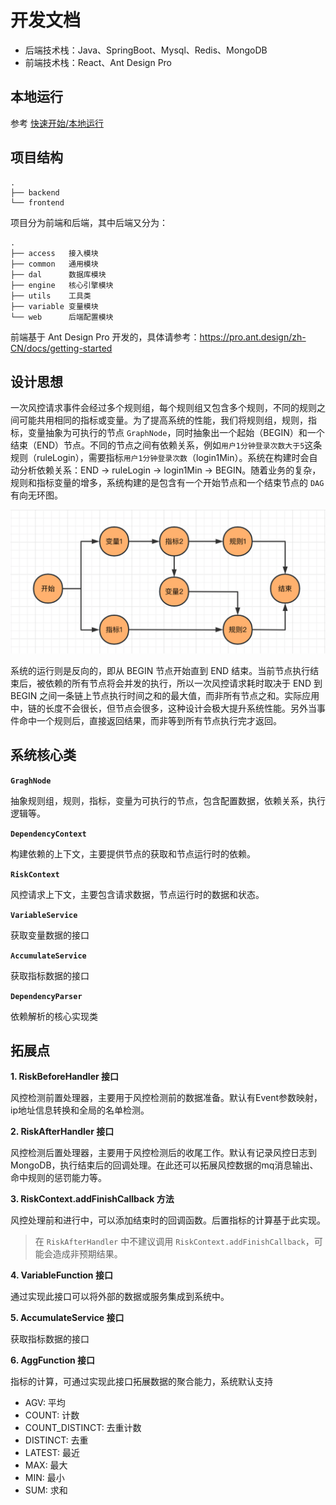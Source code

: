 # 开发文档

- 后端技术栈：Java、SpringBoot、Mysql、Redis、MongoDB
- 前端技术栈：React、Ant Design Pro
## 本地运行

参考 [快速开始/本地运行](./getting-started#本地运行)

## 项目结构
```
.
├── backend 
└── frontend
```
项目分为前端和后端，其中后端又分为：

```
.
├── access   接入模块
├── common   通用模块
├── dal      数据库模块
├── engine   核心引擎模块
├── utils    工具类
├── variable 变量模块
└── web      后端配置模块
```
前端基于 Ant Design Pro 开发的，具体请参考：https://pro.ant.design/zh-CN/docs/getting-started
## 设计思想

一次风控请求事件会经过多个规则组，每个规则组又包含多个规则，不同的规则之间可能共用相同的指标或变量。为了提高系统的性能，我们将规则组，规则，指标，变量抽象为可执行的节点 `GraphNode`，同时抽象出一个起始（BEGIN）和一个结束（END）节点。不同的节点之间有依赖关系，例如`用户1分钟登录次数大于5`这条规则（ruleLogin），需要指标`用户1分钟登录次数`（login1Min）。系统在构建时会自动分析依赖关系：END -> ruleLogin -> login1Min -> BEGIN。随着业务的复杂，规则和指标变量的增多，系统构建的是包含有一个开始节点和一个结束节点的 `DAG` 有向无环图。

![](./images/dag.png)

系统的运行则是反向的，即从 BEGIN 节点开始直到 END 结束。当前节点执行结束后，被依赖的所有节点将会并发的执行，所以一次风控请求耗时取决于 END 到 BEGIN 之间一条链上节点执行时间之和的最大值，而非所有节点之和。实际应用中，链的长度不会很长，但节点会很多，这种设计会极大提升系统性能。另外当事件命中一个规则后，直接返回结果，而非等到所有节点执行完才返回。

## 系统核心类

**`GraghNode`**

抽象规则组，规则，指标，变量为可执行的节点，包含配置数据，依赖关系，执行逻辑等。

**`DependencyContext`**

构建依赖的上下文，主要提供节点的获取和节点运行时的依赖。

**`RiskContext`**

风控请求上下文，主要包含请求数据，节点运行时的数据和状态。

**`VariableService`**

获取变量数据的接口

**`AccumulateService`**

获取指标数据的接口

**`DependencyParser`**

依赖解析的核心实现类

## 拓展点

**1. RiskBeforeHandler 接口**

风控检测前置处理器，主要用于风控检测前的数据准备。默认有Event参数映射，ip地址信息转换和全局的名单检测。

**2. RiskAfterHandler 接口**

风控检测后置处理器，主要用于风控检测后的收尾工作。默认有记录风控日志到 MongoDB，执行结束后的回调处理。在此还可以拓展风控数据的mq消息输出、命中规则的惩罚能力等。

**3. RiskContext.addFinishCallback 方法**

风控处理前和进行中，可以添加结束时的回调函数。后置指标的计算基于此实现。


>在 `RiskAfterHandler` 中不建议调用 `RiskContext.addFinishCallback`，可能会造成非预期结果。


**4. VariableFunction 接口**

通过实现此接口可以将外部的数据或服务集成到系统中。

**5. AccumulateService 接口**

获取指标数据的接口

**6. AggFunction 接口**

指标的计算，可通过实现此接口拓展数据的聚合能力，系统默认支持
- AGV: 平均
- COUNT: 计数
- COUNT_DISTINCT: 去重计数
- DISTINCT: 去重
- LATEST: 最近
- MAX: 最大
- MIN: 最小
- SUM: 求和
